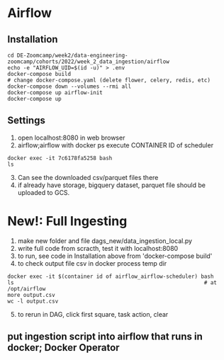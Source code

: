 # Airflow

## Installation
```
cd DE-Zoomcamp/week2/data-engineering-zoomcamp/cohorts/2022/week_2_data_ingestion/airflow
echo -e "AIRFLOW_UID=$(id -u)" > .env
docker-compose build
# change docker-compose.yaml (delete flower, celery, redis, etc)
docker-compose down --volumes --rmi all
docker-compose up airflow-init
docker-compose up
```
## Settings
1) open localhost:8080 in web browser
2) airflow;airflow with docker ps execute CONTAINER ID of scheduler
```
docker exec -it 7c6178fa5258 bash
ls
```
3) Can see the downloaded csv/parquet files there
4) if already have storage, bigquery dataset, parquet file should be uploaded to GCS.

# New!: Full Ingesting
1) make new folder and file dags_new/data_ingestion_local.py
2) write full code from scracth, test it with localhost:8080
3) to run, see code in Installation above from 'docker-compose build'
4) to check output file csv in docker process temp dir
```
docker exec -it $(container id of airflow_airflow-scheduler) bash
ls                                                            # at /opt/airflow
more output.csv
wc -l output.csv
```
5) to rerun in DAG, click first square, task action, clear

## put ingestion script into airflow that runs in docker; Docker Operator
